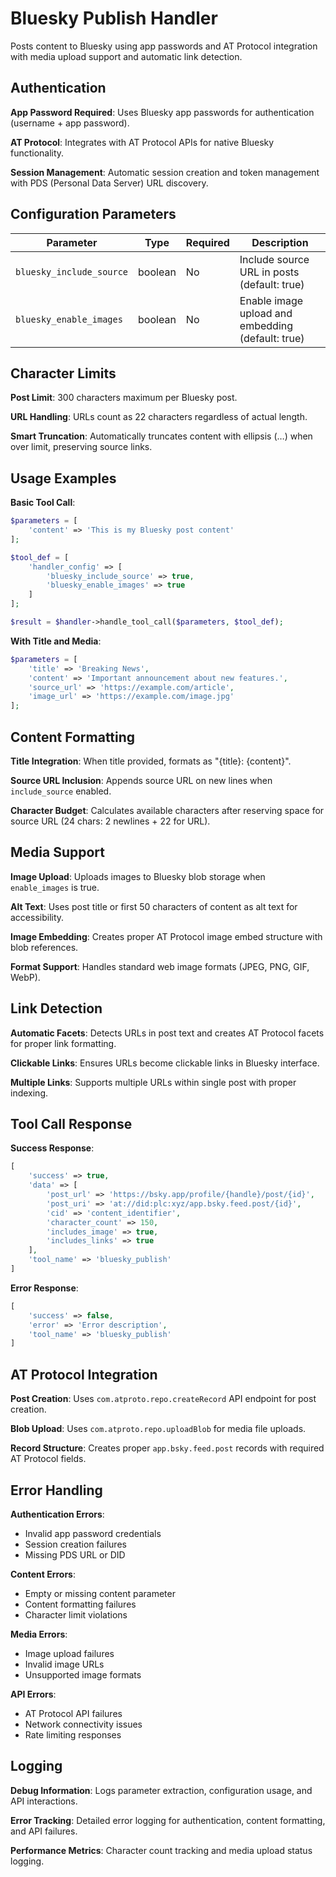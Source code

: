 # Bluesky Publish Handler

Posts content to Bluesky using app passwords and AT Protocol integration with media upload support and automatic link detection.

## Authentication

**App Password Required**: Uses Bluesky app passwords for authentication (username + app password).

**AT Protocol**: Integrates with AT Protocol APIs for native Bluesky functionality.

**Session Management**: Automatic session creation and token management with PDS (Personal Data Server) URL discovery.

## Configuration Parameters

| Parameter | Type | Required | Description |
|-----------|------|----------|-------------|
| `bluesky_include_source` | boolean | No | Include source URL in posts (default: true) |
| `bluesky_enable_images` | boolean | No | Enable image upload and embedding (default: true) |

## Character Limits

**Post Limit**: 300 characters maximum per Bluesky post.

**URL Handling**: URLs count as 22 characters regardless of actual length.

**Smart Truncation**: Automatically truncates content with ellipsis (…) when over limit, preserving source links.

## Usage Examples

**Basic Tool Call**:
```php
$parameters = [
    'content' => 'This is my Bluesky post content'
];

$tool_def = [
    'handler_config' => [
        'bluesky_include_source' => true,
        'bluesky_enable_images' => true
    ]
];

$result = $handler->handle_tool_call($parameters, $tool_def);
```

**With Title and Media**:
```php
$parameters = [
    'title' => 'Breaking News',
    'content' => 'Important announcement about new features.',
    'source_url' => 'https://example.com/article',
    'image_url' => 'https://example.com/image.jpg'
];
```

## Content Formatting

**Title Integration**: When title provided, formats as "{title}: {content}".

**Source URL Inclusion**: Appends source URL on new lines when `include_source` enabled.

**Character Budget**: Calculates available characters after reserving space for source URL (24 chars: 2 newlines + 22 for URL).

## Media Support

**Image Upload**: Uploads images to Bluesky blob storage when `enable_images` is true.

**Alt Text**: Uses post title or first 50 characters of content as alt text for accessibility.

**Image Embedding**: Creates proper AT Protocol image embed structure with blob references.

**Format Support**: Handles standard web image formats (JPEG, PNG, GIF, WebP).

## Link Detection

**Automatic Facets**: Detects URLs in post text and creates AT Protocol facets for proper link formatting.

**Clickable Links**: Ensures URLs become clickable links in Bluesky interface.

**Multiple Links**: Supports multiple URLs within single post with proper indexing.

## Tool Call Response

**Success Response**:
```php
[
    'success' => true,
    'data' => [
        'post_url' => 'https://bsky.app/profile/{handle}/post/{id}',
        'post_uri' => 'at://did:plc:xyz/app.bsky.feed.post/{id}',
        'cid' => 'content_identifier',
        'character_count' => 150,
        'includes_image' => true,
        'includes_links' => true
    ],
    'tool_name' => 'bluesky_publish'
]
```

**Error Response**:
```php
[
    'success' => false,
    'error' => 'Error description',
    'tool_name' => 'bluesky_publish'
]
```

## AT Protocol Integration

**Post Creation**: Uses `com.atproto.repo.createRecord` API endpoint for post creation.

**Blob Upload**: Uses `com.atproto.repo.uploadBlob` for media file uploads.

**Record Structure**: Creates proper `app.bsky.feed.post` records with required AT Protocol fields.

## Error Handling

**Authentication Errors**:
- Invalid app password credentials
- Session creation failures
- Missing PDS URL or DID

**Content Errors**:
- Empty or missing content parameter
- Content formatting failures
- Character limit violations

**Media Errors**:
- Image upload failures
- Invalid image URLs
- Unsupported image formats

**API Errors**:
- AT Protocol API failures
- Network connectivity issues
- Rate limiting responses

## Logging

**Debug Information**: Logs parameter extraction, configuration usage, and API interactions.

**Error Tracking**: Detailed error logging for authentication, content formatting, and API failures.

**Performance Metrics**: Character count tracking and media upload status logging.